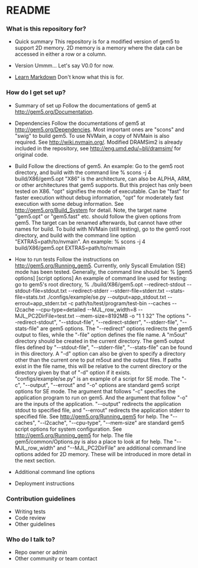 # README #

### What is this repository for? ###

* Quick summary
This repository is for a modified version of gem5 to support 2D memory. 2D memory is a memory where the data can be accessed in either a row or a column.

* Version
Ummm... Let's say V0.0 for now.

* [Learn Markdown](https://bitbucket.org/tutorials/markdowndemo)
Don't know what this is for.

### How do I get set up? ###

* Summary of set up
Follow the documentations of gem5 at http://gem5.org/Documentation.

* Dependencies
Follow the documentations of gem5 at http://gem5.org/Dependencies. Most important ones are "scons" and "swig" to build gem5.
To use NVMain, a copy of NVMain is also required. See http://wiki.nvmain.org/.
Modified DRAMSim2 is already included in the repository, see http://eng.umd.edu/~blj/dramsim/ for original code.

* Build
Follow the directions of gem5. 
An example: Go to the gem5 root directory, and build with the command line
    % scons -j 4 build/X86/gem5.opt
"X86" is the architecture, can also be ALPHA, ARM, or other architectures that gem5 supports. But this project has only been tested on X86.
"opt" signifies the mode of executable. Can be "fast" for faster execution without debug information, "opt" for moderately fast execution with some debug information. See http://gem5.org/Build_System for detail.
Note, the target name "gem5.opt" or "gem5.fast" etc. should follow the given options from gem5. The target can be renamed afterwards, but cannot have other names for build.
To build with NVMain (still testing), go to the gem5 root directory, and build with the command line option "EXTRAS=path/to/nvmain".
An example:
    % scons -j 4 build/X86/gem5.opt EXTRAS=path/to/nvmain

* How to run tests
Follow the instructions on http://gem5.org/Running_gem5.
Currently, only Syscall Emulation (SE) mode has been tested. 
Generally, the command line should be:
    % <gem5 binary> [gem5 options] <simulation script> [script options]
An example of command line used for testing: go to gem5's root directory,
    % ./build/X86/gem5.opt --redirect-stdout --stdout-file=stdout.txt --redirect-stderr --stderr-file=stderr.txt --stats-file=stats.txt ./configs/example/se.py --output=app_stdout.txt --errout=app_stderr.txt -c path/to/test/program/test-bin --caches --l2cache --cpu-type=detailed --MJL_row_width=8 --MJL_PC2DirFile=test.txt --mem-size=8192MB -o "1 1 32"
The options "--redirect-stdout", "--stdout-file", "--redirect-stderr", "--stderr-file", "--stats-file" are gem5 options. The "--redirect" options redirects the gem5 output to files, while the "-file" option defines the file name.
A "m5out" directory should be created in the current directory. The gem5 output files defined by "--stdout-file", "--stderr-file", "--stats-file" can be found in this directory. A "-d" option can also be given to specify a directory other than the current one to put m5out and the output files. If paths exist in the file name, this will be relative to the current directory or the directory given by that of "-d" option if it exists.
"configs/example/se.py" is an example of a script for SE mode.
The "-c", "--output", "--errout" and "-o" options are standard gem5 script options for SE mode. The argument that follows "-c" specifies the application program to run on gem5. And the argument that follow "-o" are the inputs of the application. "--output" redirects the application stdout to specified file, and "--errout" redirects the application stderr to specified file. See http://gem5.org/Running_gem5 for help.
The "--caches", "--l2cache", "--cpu-type", "--mem-size" are standard gem5 script options for system configuration. See http://gem5.org/Running_gem5 for help. The file gem5/common/Options.py is also a place to look at for help.
The "--MJL_row_width" and "--MJL_PC2DirFile" are additional command line options added for 2D memory. These will be introduced in more detail in the next section.

* Additional command line options
* Deployment instructions

### Contribution guidelines ###

* Writing tests
* Code review
* Other guidelines

### Who do I talk to? ###

* Repo owner or admin
* Other community or team contact